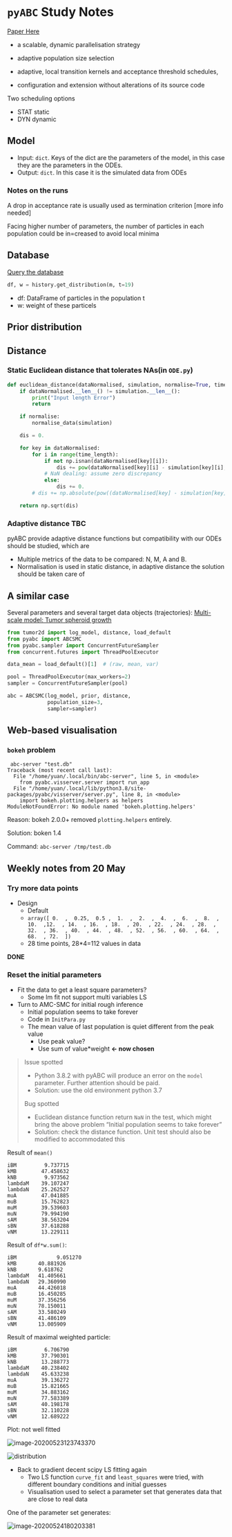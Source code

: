 # `pyABC`  Study Notes

[Paper Here](https://academic.oup.com/bioinformatics/article/34/20/3591/4995841)

- a scalable, dynamic parallelisation strategy

- adaptive population size selection

- adaptive, local transition kernels and acceptance threshold
schedules,
- configuration and extension without alterations of its source
code

Two scheduling options

- STAT static
- DYN dynamic

## Model

- Input: `dict`. Keys of the dict are the parameters of the model, in this case they are the parameters in the ODEs.
- Output: `dict`. In this case it is the simulated data from ODEs

### Notes on the runs

A drop in acceptance rate is usually used as termination criterion [more info needed]

Facing higher number of parameters, the number of particles in each population could be in=creased to avoid local minima

## Database

[Query the database](https://pyabc.readthedocs.io/en/latest/api_datastore.html#querying-the-database)

```python
df, w = history.get_distribution(m, t=19)
```
- df: DataFrame of particles in the population t
- w: weight of these particels

## Prior distribution

## Distance

### Static Euclidean distance that tolerates NAs(in `ODE.py`)

```python
def euclidean_distance(dataNormalised, simulation, normalise=True, time_length=9):
    if dataNormalised.__len__() != simulation.__len__():
        print("Input length Error")
        return

    if normalise:
        normalise_data(simulation)

    dis = 0.

    for key in dataNormalised:
        for i in range(time_length):
            if not np.isnan(dataNormalised[key][i]):
                dis += pow(dataNormalised[key][i] - simulation[key][i], 2.0)
            # NaN dealing: assume zero discrepancy
            else:
                dis += 0.
        # dis += np.absolute(pow((dataNormalised[key] - simulation[key]), 2.0)).sum()

    return np.sqrt(dis)
```

### Adaptive distance TBC

pyABC provide adaptive distance functions but compatibility with our ODEs should be studied, which are

- Multiple metrics of the data to be compared: N, M, A and B.
- Normalisation is used in static distance, in adaptive distance the solution should be taken care of

## A similar case

Several parameters and several target data objects (trajectories):
[Multi-scale model: Tumor spheroid growth](https://pyabc.readthedocs.io/en/latest/examples/multiscale_agent_based.html)

```python
from tumor2d import log_model, distance, load_default
from pyabc import ABCSMC
from pyabc.sampler import ConcurrentFutureSampler
from concurrent.futures import ThreadPoolExecutor

data_mean = load_default()[1]  # (raw, mean, var)

pool = ThreadPoolExecutor(max_workers=2)
sampler = ConcurrentFutureSampler(pool)

abc = ABCSMC(log_model, prior, distance,
             population_size=3,
             sampler=sampler)
```


## Web-based visualisation

### `bokeh` problem

```shell
 abc-server "test.db"
Traceback (most recent call last):
  File "/home/yuan/.local/bin/abc-server", line 5, in <module>
    from pyabc.visserver.server import run_app
  File "/home/yuan/.local/lib/python3.8/site-packages/pyabc/visserver/server.py", line 8, in <module>
    import bokeh.plotting.helpers as helpers
ModuleNotFoundError: No module named 'bokeh.plotting.helpers'
```

Reason: bokeh 2.0.0+ removed `plotting.helpers` entirely.

Solution: boken 1.4

Command: `abc-server /tmp/test.db`



## Weekly notes from 20 May

### Try more data points

-   Design
    -   Default
    -   `array([ 0.  ,  0.25,  0.5 ,  1.  ,  2.  ,  4.  ,  6.  ,  8.  , 10.  ,12.  , 14.  , 16.  , 18.  , 20.  , 22.  , 24.  , 28.  , 32.  , 36.  , 40.  , 44.  , 48.  , 52.  , 56.  , 60.  , 64.  , 68.  , 72.  ])`
    -   28 time points, 28*4=112 values in data

**DONE**

### Reset the initial parameters

-   Fit the data to get a least square parameters?
    -   Some lm fit not support multi variables LS
-   Turn to AMC-SMC for initial rough inference
    -   Initial population seems to take forever
    -   Code in `InitPara.py`
    -   The mean value of last population is quiet different from the peak value
        -   Use peak value?
        -   Use sum of value*weight **<- now chosen**

>   Issue spotted
>
>   -   Python 3.8.2 with pyABC will produce an error on the `model` parameter. Further attention should be paid.
>   -   Solution: use the old environment python 3.7
>
>   Bug spotted
>
>   -   Euclidean distance function return `NaN` in the test, which might bring the above problem “Initial population seems to take forever”
>   -   Solution: check the distance function. Unit test should also be modified to accommodated this

Result of `mean()`

```
iBM         9.737715
kMB        47.458632
kNB         9.973562
lambdaM    39.107247
lambdaN    25.262527
muA        47.041885
muB        15.762823
muM        39.539603
muN        79.994190
sAM        38.563204
sBN        37.618288
vNM        13.229111
```

Result of `df*w.sum()`:

```
iBM				9.051270
kMB       40.881926
kNB       9.618762
lambdaM   41.405661
lambdaN   29.360990
muA       44.426018
muB       16.450285
muM       37.356256
muN       78.150011
sAM       33.580249
sBN       41.486109
vNM       13.005909
```

Result of maximal weighted particle:

```
iBM         6.706790
kMB        37.790301
kNB        13.288773
lambdaM    40.238402
lambdaN    45.633238
muA        39.136272
muB        15.821665
muM        34.883162
muN        77.583389
sAM        40.198178
sBN        32.110228
vNM        12.689222
```

Plot: not well fitted

![image-20200523123743370](https://i.imgur.com/41MzrA2.png)

![distribution](https://i.imgur.com/xihZ39S.png)

-   Back to gradient decent scipy LS fitting again
    -   Two LS function `curve_fit` and `least_squares` were tried, with different boundary conditions and initial guesses 
    -   Visualisation used to select a parameter set that generates data that are close to real data

One of the parameter set generates:

![image-20200524180203381](https://i.imgur.com/AAxaqtx.png)